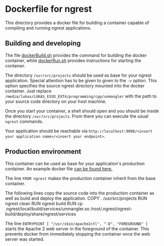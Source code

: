# Dockerfile for ngrest

This directory provides a docker file for building a container capable of compiling and running ngrest applications.

## Building and developing

The file [dockerBuild.sh](dockerBuild.sh) provides the command for building the docker container, while [dockerRun.sh](dockerRun.sh) provides instructions for starting the container.

The directory `/usr/src/projects` should be used as base for your ngrest application.
Special attention has to be given to given to the `-v` option.
This option specifies the source ngrest directory mounted into the docker container.
Just replace `/media/lukas/LUKAS_ESSD_EXT4/programming/cpp/unmangler` with the path to your source code directory on your host machine.

Once you start your container, a shell should open and you should be inside the directory `/usr/src/projects`.
From there you can execute the usual `ngrest` commands.

Your application should be reachable via `http://localhost:9098/<insert your application name>/<insert your endpoint>`.

## Production environment

This container can be used as base for your application's production container. An example docker file [can be found here.](https://github.com/agentS/UnmanglerBackend/blob/master/Dockerfile)

The line `FROM ngrest` makes the production container inherit from the base container.

The following lines copy the source code into the production container as well as build and deploy the application.
    COPY . /usr/src/projects
    RUN ngrest clean
    RUN ngrest build
    RUN cp .ngrest/local/build/services/unmangler.so /root/.ngrest/ngrest-build/deploy/share/ngrest/services

The line `ENTRYPOINT [ "/usr/sbin/apache2ctl", "-D", "FOREGROUND" ]` starts the Apache 2 web server in the foreground of the container.
This prevents docker from immediately stopping the container once the web server was started.
